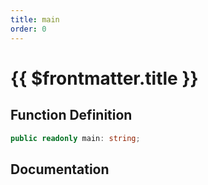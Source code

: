 ```yaml
---
title: main
order: 0
---
```


# {{ $frontmatter.title }}

## Function Definition

```ts
public readonly main: string;
```

## Documentation

<!--@include: ./parts/main.md-->
